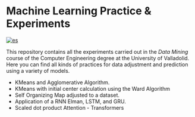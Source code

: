 # Machine Learning Practice & Experiments

[![es](https://img.shields.io/badge/lang-es-red.svg)](/README-ES.md)

This repository contains all the experiments carried out in the _Data Mining_ course of the Computer Engineering degree at the University of Valladolid. Here you can find all kinds of practices for data adjustment and prediction using a variety of models.

- KMeans and Agglomerative Algorithm.
- KMeans with initial center calculation using the Ward Algorithm
- Self Organizing Map adjusted to a dataset.
- Application of a RNN Elman, LSTM, and GRU.
- Scaled dot product Attention - Transformers
